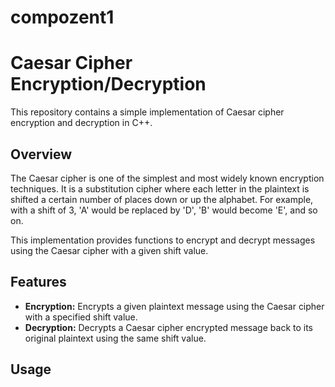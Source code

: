 # compozent1
# Caesar Cipher Encryption/Decryption

This repository contains a simple implementation of Caesar cipher encryption and decryption in C++.

## Overview

The Caesar cipher is one of the simplest and most widely known encryption techniques. It is a substitution cipher where each letter in the plaintext is shifted a certain number of places down or up the alphabet. For example, with a shift of 3, 'A' would be replaced by 'D', 'B' would become 'E', and so on.

This implementation provides functions to encrypt and decrypt messages using the Caesar cipher with a given shift value.

## Features

- **Encryption:** Encrypts a given plaintext message using the Caesar cipher with a specified shift value.
- **Decryption:** Decrypts a Caesar cipher encrypted message back to its original plaintext using the same shift value.

## Usage


